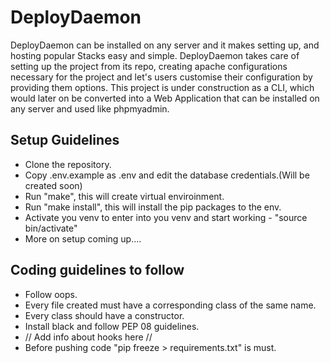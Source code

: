 # DeployDaemon
DeployDaemon can be installed on any server and it makes setting up, and hosting popular Stacks easy and simple. DeployDaemon takes care of setting up the project from its repo, creating apache configurations necessary for the project and let's users customise their configuration by providing them options. This project is under construction as a CLI, which would later on be converted into a Web Application that can be installed on any server and used like phpmyadmin.

## Setup Guidelines
- Clone the repository.
- Copy .env.example as .env and edit the database credentials.(Will be created soon)
- Run "make", this will create virtual enviroinment.
- Run "make install", this will install the pip packages to the env.
- Activate you venv to enter into you venv and start working - "source bin/activate"
- More on setup coming up....

## Coding guidelines to follow
- Follow oops.
- Every file created must have a corresponding class of the same name.
- Every class should have a constructor.
- Install black and follow PEP 08 guidelines.
- // Add info about hooks here //
- Before pushing code "pip freeze > requirements.txt" is must.

